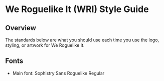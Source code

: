# We Roguelike It (WRI) Style Guide

## Overview

The standards below are what you should use each time you use the logo, styling, or artwork for We Roguelike It.

## Fonts

- Main font: Sophistry Sans Roguelike Regular
